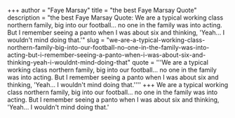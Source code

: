 +++
author = "Faye Marsay"
title = "the best Faye Marsay Quote"
description = "the best Faye Marsay Quote: We are a typical working class northern family, big into our football... no one in the family was into acting. But I remember seeing a panto when I was about six and thinking, 'Yeah... I wouldn't mind doing that.'"
slug = "we-are-a-typical-working-class-northern-family-big-into-our-football-no-one-in-the-family-was-into-acting-but-i-remember-seeing-a-panto-when-i-was-about-six-and-thinking-yeah-i-wouldnt-mind-doing-that"
quote = '''We are a typical working class northern family, big into our football... no one in the family was into acting. But I remember seeing a panto when I was about six and thinking, 'Yeah... I wouldn't mind doing that.''''
+++
We are a typical working class northern family, big into our football... no one in the family was into acting. But I remember seeing a panto when I was about six and thinking, 'Yeah... I wouldn't mind doing that.'
